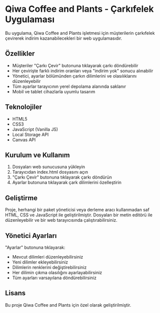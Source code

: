 # Qiwa Coffee and Plants - Çarkıfelek Uygulaması

Bu uygulama, Qiwa Coffee and Plants işletmesi için müşterilerin çarkıfelek çevirerek indirim kazanabilecekleri bir web uygulamasıdır.

## Özellikler

- Müşteriler "Çarkı Çevir" butonuna tıklayarak çarkı döndürebilir
- Her çevirişte farklı indirim oranları veya "indirim yok" sonucu alınabilir
- Yönetici, ayarlar bölümünden çarkın dilimlerini ve olasılıklarını düzenleyebilir
- Tüm ayarlar tarayıcının yerel depolama alanında saklanır
- Mobil ve tablet cihazlarla uyumlu tasarım

## Teknolojiler

- HTML5
- CSS3
- JavaScript (Vanilla JS)
- Local Storage API
- Canvas API

## Kurulum ve Kullanım

1. Dosyaları web sunucusuna yükleyin
2. Tarayıcıdan index.html dosyasını açın
3. "Çarkı Çevir" butonuna tıklayarak çarkı döndürün
4. Ayarlar butonuna tıklayarak çark dilimlerini özelleştirin

## Geliştirme

Proje, herhangi bir paket yöneticisi veya derleme aracı kullanmadan saf HTML, CSS ve JavaScript ile geliştirilmiştir. Dosyaları bir metin editörü ile düzenleyebilir ve bir web tarayıcısında çalıştırabilirsiniz.

## Yönetici Ayarları

"Ayarlar" butonuna tıklayarak:

- Mevcut dilimleri düzenleyebilirsiniz
- Yeni dilimler ekleyebilirsiniz
- Dilimlerin renklerini değiştirebilirsiniz
- Her dilimin çıkma olasılığını ayarlayabilirsiniz
- Tüm ayarları varsayılana döndürebilirsiniz

## Lisans

Bu proje Qiwa Coffee and Plants için özel olarak geliştirilmiştir. 